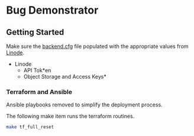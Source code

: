 # Bug Demonstrator

## Getting Started

Make sure the [backend.cfg](terraform/backend.cfg) file populated with the appropriate values
from [Linode](https://cloud.linode.com/linodes).

- Linode
    - API Tok*en
    - Object Storage and Access Keys*

### Terraform and Ansible

Ansible playbooks removed to simplify the deployment process.

The following make item runs the terraform routines.

```bash
make tf_full_reset
```

